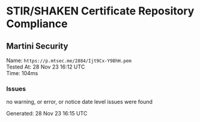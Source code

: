 # STIR/SHAKEN Certificate Repository Compliance

## Martini Security

Name: `https://p.mtsec.me/2884/Ijt9Cx-Y98hH.pem`\
Tested At: 28 Nov 23 16:12 UTC\
Time: 104ms

### Issues

no warning, or error, or notice date level issues were found

Generated: 28 Nov 23 16:15 UTC